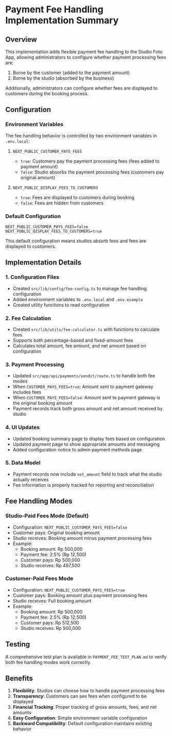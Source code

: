 # Payment Fee Handling Implementation Summary

## Overview
This implementation adds flexible payment fee handling to the Studio Foto App, allowing administrators to configure whether payment processing fees are:
1. Borne by the customer (added to the payment amount)
2. Borne by the studio (absorbed by the business)

Additionally, administrators can configure whether fees are displayed to customers during the booking process.

## Configuration

### Environment Variables
The fee handling behavior is controlled by two environment variables in `.env.local`:

1. `NEXT_PUBLIC_CUSTOMER_PAYS_FEES`
   - `true`: Customers pay the payment processing fees (fees added to payment amount)
   - `false`: Studio absorbs the payment processing fees (customers pay original amount)

2. `NEXT_PUBLIC_DISPLAY_FEES_TO_CUSTOMERS`
   - `true`: Fees are displayed to customers during booking
   - `false`: Fees are hidden from customers

### Default Configuration
```
NEXT_PUBLIC_CUSTOMER_PAYS_FEES=false
NEXT_PUBLIC_DISPLAY_FEES_TO_CUSTOMERS=true
```

This default configuration means studios absorb fees and fees are displayed to customers.

## Implementation Details

### 1. Configuration Files
- Created `src/lib/config/fee-config.ts` to manage fee handling configuration
- Added environment variables to `.env.local` and `.env.example`
- Created utility functions to read configuration

### 2. Fee Calculation
- Created `src/lib/utils/fee-calculator.ts` with functions to calculate fees
- Supports both percentage-based and fixed-amount fees
- Calculates total amount, fee amount, and net amount based on configuration

### 3. Payment Processing
- Updated `src/app/api/payments/xendit/route.ts` to handle both fee modes
- When `CUSTOMER_PAYS_FEES=true`: Amount sent to payment gateway includes fees
- When `CUSTOMER_PAYS_FEES=false`: Amount sent to payment gateway is the original booking amount
- Payment records track both gross amount and net amount received by studio

### 4. UI Updates
- Updated booking summary page to display fees based on configuration
- Updated payment page to show appropriate amounts and messaging
- Added configuration notice to admin payment methods page

### 5. Data Model
- Payment records now include `net_amount` field to track what the studio actually receives
- Fee information is properly tracked for reporting and reconciliation

## Fee Handling Modes

### Studio-Paid Fees Mode (Default)
- Configuration: `NEXT_PUBLIC_CUSTOMER_PAYS_FEES=false`
- Customer pays: Original booking amount
- Studio receives: Booking amount minus payment processing fees
- Example: 
  - Booking amount: Rp 500,000
  - Payment fee: 2.5% (Rp 12,500)
  - Customer pays: Rp 500,000
  - Studio receives: Rp 487,500

### Customer-Paid Fees Mode
- Configuration: `NEXT_PUBLIC_CUSTOMER_PAYS_FEES=true`
- Customer pays: Booking amount plus payment processing fees
- Studio receives: Full booking amount
- Example:
  - Booking amount: Rp 500,000
  - Payment fee: 2.5% (Rp 12,500)
  - Customer pays: Rp 512,500
  - Studio receives: Rp 500,000

## Testing
A comprehensive test plan is available in `PAYMENT_FEE_TEST_PLAN.md` to verify both fee handling modes work correctly.

## Benefits
1. **Flexibility**: Studios can choose how to handle payment processing fees
2. **Transparency**: Customers can see fees when configured to be displayed
3. **Financial Tracking**: Proper tracking of gross amounts, fees, and net amounts
4. **Easy Configuration**: Simple environment variable configuration
5. **Backward Compatibility**: Default configuration maintains existing behavior